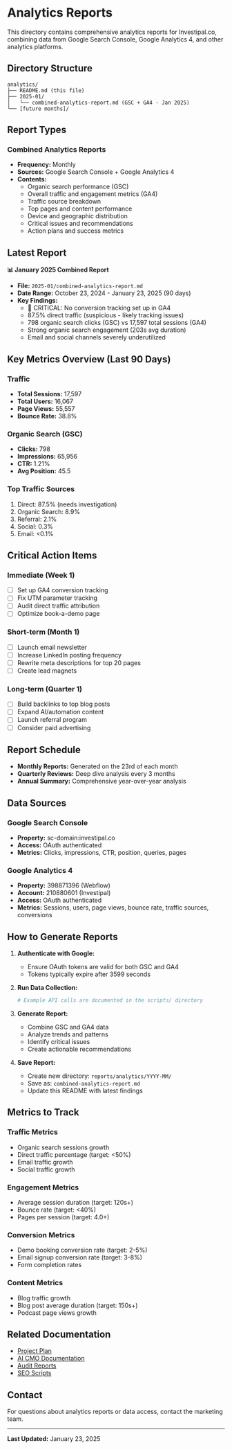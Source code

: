 # Analytics Reports

This directory contains comprehensive analytics reports for Investipal.co, combining data from Google Search Console, Google Analytics 4, and other analytics platforms.

## Directory Structure

```
analytics/
├── README.md (this file)
├── 2025-01/
│   └── combined-analytics-report.md (GSC + GA4 - Jan 2025)
└── [future months]/
```

## Report Types

### Combined Analytics Reports
- **Frequency:** Monthly
- **Sources:** Google Search Console + Google Analytics 4
- **Contents:**
  - Organic search performance (GSC)
  - Overall traffic and engagement metrics (GA4)
  - Traffic source breakdown
  - Top pages and content performance
  - Device and geographic distribution
  - Critical issues and recommendations
  - Action plans and success metrics

## Latest Report

**📊 January 2025 Combined Report**
- **File:** `2025-01/combined-analytics-report.md`
- **Date Range:** October 23, 2024 - January 23, 2025 (90 days)
- **Key Findings:**
  - 🚨 CRITICAL: No conversion tracking set up in GA4
  - 87.5% direct traffic (suspicious - likely tracking issues)
  - 798 organic search clicks (GSC) vs 17,597 total sessions (GA4)
  - Strong organic search engagement (203s avg duration)
  - Email and social channels severely underutilized

## Key Metrics Overview (Last 90 Days)

### Traffic
- **Total Sessions:** 17,597
- **Total Users:** 16,067
- **Page Views:** 55,557
- **Bounce Rate:** 38.8%

### Organic Search (GSC)
- **Clicks:** 798
- **Impressions:** 65,956
- **CTR:** 1.21%
- **Avg Position:** 45.5

### Top Traffic Sources
1. Direct: 87.5% (needs investigation)
2. Organic Search: 8.9%
3. Referral: 2.1%
4. Social: 0.3%
5. Email: <0.1%

## Critical Action Items

### Immediate (Week 1)
- [ ] Set up GA4 conversion tracking
- [ ] Fix UTM parameter tracking
- [ ] Audit direct traffic attribution
- [ ] Optimize book-a-demo page

### Short-term (Month 1)
- [ ] Launch email newsletter
- [ ] Increase LinkedIn posting frequency
- [ ] Rewrite meta descriptions for top 20 pages
- [ ] Create lead magnets

### Long-term (Quarter 1)
- [ ] Build backlinks to top blog posts
- [ ] Expand AI/automation content
- [ ] Launch referral program
- [ ] Consider paid advertising

## Report Schedule

- **Monthly Reports:** Generated on the 23rd of each month
- **Quarterly Reviews:** Deep dive analysis every 3 months
- **Annual Summary:** Comprehensive year-over-year analysis

## Data Sources

### Google Search Console
- **Property:** sc-domain:investipal.co
- **Access:** OAuth authenticated
- **Metrics:** Clicks, impressions, CTR, position, queries, pages

### Google Analytics 4
- **Property:** 398871396 (Webflow)
- **Account:** 210880601 (Investipal)
- **Access:** OAuth authenticated
- **Metrics:** Sessions, users, page views, bounce rate, traffic sources, conversions

## How to Generate Reports

1. **Authenticate with Google:**
   - Ensure OAuth tokens are valid for both GSC and GA4
   - Tokens typically expire after 3599 seconds

2. **Run Data Collection:**
   ```powershell
   # Example API calls are documented in the scripts/ directory
   ```

3. **Generate Report:**
   - Combine GSC and GA4 data
   - Analyze trends and patterns
   - Identify critical issues
   - Create actionable recommendations

4. **Save Report:**
   - Create new directory: `reports/analytics/YYYY-MM/`
   - Save as: `combined-analytics-report.md`
   - Update this README with latest findings

## Metrics to Track

### Traffic Metrics
- Organic search sessions growth
- Direct traffic percentage (target: <50%)
- Email traffic growth
- Social traffic growth

### Engagement Metrics
- Average session duration (target: 120s+)
- Bounce rate (target: <40%)
- Pages per session (target: 4.0+)

### Conversion Metrics
- Demo booking conversion rate (target: 2-5%)
- Email signup conversion rate (target: 3-8%)
- Form completion rates

### Content Metrics
- Blog traffic growth
- Blog post average duration (target: 150s+)
- Podcast page views growth

## Related Documentation

- [Project Plan](../../project.plan.md)
- [AI CMO Documentation](../../docs/ai-cmo/)
- [Audit Reports](../audits/)
- [SEO Scripts](../../scripts/seo/)

## Contact

For questions about analytics reports or data access, contact the marketing team.

---

**Last Updated:** January 23, 2025


